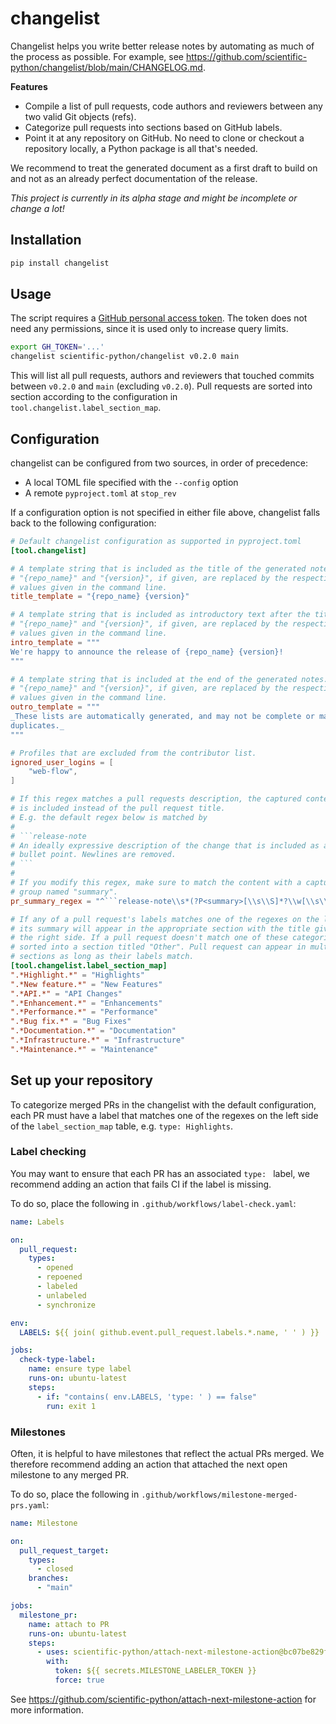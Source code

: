 # changelist

Changelist helps you write better release notes by automating as much of the
process as possible. For example, see
https://github.com/scientific-python/changelist/blob/main/CHANGELOG.md.

**Features**

- Compile a list of pull requests, code authors and reviewers between any two
  valid Git objects (refs).
- Categorize pull requests into sections based on GitHub labels.
- Point it at any repository on GitHub. No need to clone or checkout a
  repository locally, a Python package is all that's needed.

We recommend to treat the generated document as a first draft to build
on and not as an already perfect documentation of the release.

_This project is currently in its alpha stage and might be incomplete or change a lot!_

## Installation

```sh
pip install changelist
```

## Usage

The script requires a [GitHub personal access
token](https://docs.github.com/en/authentication/keeping-your-account-and-data-secure/managing-your-personal-access-tokens).
The token does not need any permissions, since it is used only to
increase query limits.

```sh
export GH_TOKEN='...'
changelist scientific-python/changelist v0.2.0 main
```

This will list all pull requests, authors and reviewers that touched commits
between `v0.2.0` and `main` (excluding `v0.2.0`).
Pull requests are sorted into section according to the configuration in
`tool.changelist.label_section_map`.

## Configuration

changelist can be configured from two sources, in order of precedence:

- A local TOML file specified with the `--config` option
- A remote `pyproject.toml` at `stop_rev`

If a configuration option is not specified in either file above, changelist
falls back to the following configuration:

<!--- Changes to the following block are overridden by a pre-commit hook! --->
<!--- begin default_config.toml --->

````toml
# Default changelist configuration as supported in pyproject.toml
[tool.changelist]

# A template string that is included as the title of the generated notes.
# "{repo_name}" and "{version}", if given, are replaced by the respective
# values given in the command line.
title_template = "{repo_name} {version}"

# A template string that is included as introductory text after the title.
# "{repo_name}" and "{version}", if given, are replaced by the respective
# values given in the command line.
intro_template = """
We're happy to announce the release of {repo_name} {version}!
"""

# A template string that is included at the end of the generated notes.
# "{repo_name}" and "{version}", if given, are replaced by the respective
# values given in the command line.
outro_template = """
_These lists are automatically generated, and may not be complete or may contain
duplicates._
"""

# Profiles that are excluded from the contributor list.
ignored_user_logins = [
    "web-flow",
]

# If this regex matches a pull requests description, the captured content
# is included instead of the pull request title.
# E.g. the default regex below is matched by
#
# ```release-note
# An ideally expressive description of the change that is included as a single
# bullet point. Newlines are removed.
# ```
#
# If you modify this regex, make sure to match the content with a capture
# group named "summary".
pr_summary_regex = "^```release-note\\s*(?P<summary>[\\s\\S]*?\\w[\\s\\S]*?)\\s*^```"

# If any of a pull request's labels matches one of the regexes on the left side
# its summary will appear in the appropriate section with the title given on
# the right side. If a pull request doesn't match one of these categories it is
# sorted into a section titled "Other". Pull request can appear in multiple
# sections as long as their labels match.
[tool.changelist.label_section_map]
".*Highlight.*" = "Highlights"
".*New feature.*" = "New Features"
".*API.*" = "API Changes"
".*Enhancement.*" = "Enhancements"
".*Performance.*" = "Performance"
".*Bug fix.*" = "Bug Fixes"
".*Documentation.*" = "Documentation"
".*Infrastructure.*" = "Infrastructure"
".*Maintenance.*" = "Maintenance"
````

<!--- end default_config.toml --->

## Set up your repository

To categorize merged PRs in the changelist with the default configuration, each
PR must have a label that matches one of the regexes on the left side of the
`label_section_map` table, e.g. `type: Highlights`.

### Label checking

You may want to ensure that each PR has an associated `type: ` label,
we recommend adding an action that fails CI if the label is missing.

To do so, place the following in `.github/workflows/label-check.yaml`:

```yaml
name: Labels

on:
  pull_request:
    types:
      - opened
      - repoened
      - labeled
      - unlabeled
      - synchronize

env:
  LABELS: ${{ join( github.event.pull_request.labels.*.name, ' ' ) }}

jobs:
  check-type-label:
    name: ensure type label
    runs-on: ubuntu-latest
    steps:
      - if: "contains( env.LABELS, 'type: ' ) == false"
        run: exit 1
```

### Milestones

Often, it is helpful to have milestones that reflect the actual PRs
merged. We therefore recommend adding an action that attached the
next open milestone to any merged PR.

To do so, place the following in `.github/workflows/milestone-merged-prs.yaml`:

```yaml
name: Milestone

on:
  pull_request_target:
    types:
      - closed
    branches:
      - "main"

jobs:
  milestone_pr:
    name: attach to PR
    runs-on: ubuntu-latest
    steps:
      - uses: scientific-python/attach-next-milestone-action@bc07be829f693829263e57d5e8489f4e57d3d420
        with:
          token: ${{ secrets.MILESTONE_LABELER_TOKEN }}
          force: true
```

See https://github.com/scientific-python/attach-next-milestone-action for more information.
